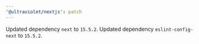 ```yaml
---
'@ultraviolet/nextjs': patch
---
```


Updated dependency `next` to `15.5.2`.
Updated dependency `eslint-config-next` to `15.5.2`.
